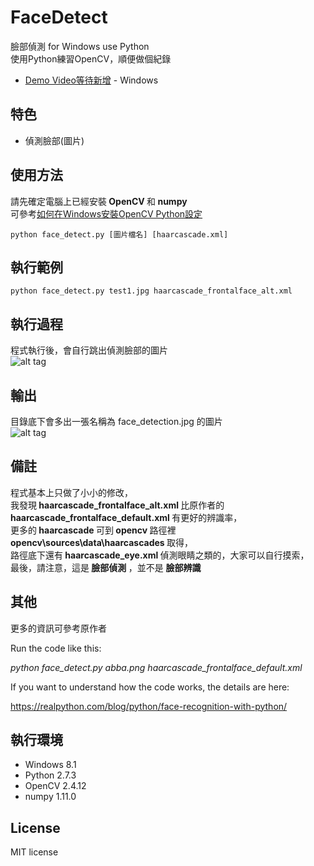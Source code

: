 # FaceDetect
臉部偵測 for Windows use Python <br>
使用Python練習OpenCV，順便做個紀錄
* [Demo Video等待新增]() - Windows 

## 特色
* 偵測臉部(圖片)
   
## 使用方法
請先確定電腦上已經安裝<b> OpenCV </b>和<b> numpy </b><br>
可參考[如何在Windows安裝OpenCV Python設定]()<br>

```
python face_detect.py [圖片檔名] [haarcascade.xml]
```

## 執行範例 
``` 
python face_detect.py test1.jpg haarcascade_frontalface_alt.xml
```

## 執行過程
程式執行後，會自行跳出偵測臉部的圖片<br>
![alt tag](http://i.imgur.com/u8m9lUf.jpg)

## 輸出
目錄底下會多出一張名稱為 face_detection.jpg 的圖片 <br>
![alt tag](http://i.imgur.com/evl398U.jpg)

## 備註
程式基本上只做了小小的修改，<br>
我發現<b> haarcascade_frontalface_alt.xml </b>比原作者的<b> haarcascade_frontalface_default.xml </b>有更好的辨識率，<br>
更多的<b> haarcascade </b>可到<b> opencv </b>路徑裡<b> opencv\sources\data\haarcascades </b>取得，<br>
路徑底下還有<b> haarcascade_eye.xml </b>偵測眼睛之類的，大家可以自行摸索，<br>
最後，請注意，這是<b> 臉部偵測 </b>，並不是 <b> 臉部辨識 </b>

## 其他
更多的資訊可參考原作者<br>

Run the code like this:

*python face_detect.py abba.png haarcascade_frontalface_default.xml*

If you want to understand how the code works, the details are here:

https://realpython.com/blog/python/face-recognition-with-python/

## 執行環境
* Windows 8.1
* Python 2.7.3
* OpenCV 2.4.12 
* numpy 1.11.0

## License
MIT license
